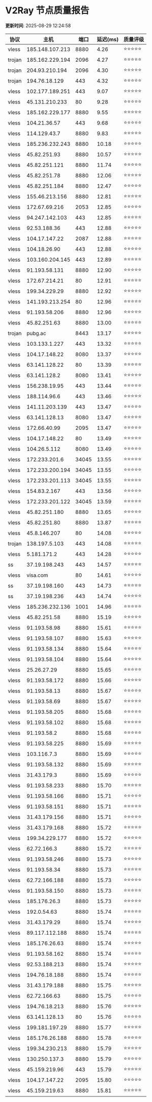 # V2Ray 节点质量报告

**更新时间**: 2025-08-29 12:24:58

| 协议 | 主机 | 端口 | 延迟(ms) | 质量评级 |
|------|------|------|----------|----------|
| vless | 185.148.107.213 | 8880 | 4.26 | ⭐️⭐️⭐️⭐️⭐️ |
| trojan | 185.162.229.194 | 2096 | 4.27 | ⭐️⭐️⭐️⭐️⭐️ |
| trojan | 204.93.210.194 | 2096 | 4.30 | ⭐️⭐️⭐️⭐️⭐️ |
| trojan | 194.76.18.129 | 443 | 4.32 | ⭐️⭐️⭐️⭐️⭐️ |
| vless | 102.177.189.251 | 443 | 9.07 | ⭐️⭐️⭐️⭐️⭐️ |
| vless | 45.131.210.233 | 80 | 9.28 | ⭐️⭐️⭐️⭐️⭐️ |
| vless | 185.162.229.177 | 8880 | 9.55 | ⭐️⭐️⭐️⭐️⭐️ |
| vless | 104.21.36.57 | 443 | 9.68 | ⭐️⭐️⭐️⭐️⭐️ |
| vless | 114.129.43.7 | 8880 | 9.83 | ⭐️⭐️⭐️⭐️⭐️ |
| vless | 185.236.232.243 | 8880 | 10.18 | ⭐️⭐️⭐️⭐️⭐️ |
| vless | 45.82.251.93 | 8880 | 10.57 | ⭐️⭐️⭐️⭐️⭐️ |
| vless | 45.82.251.121 | 8880 | 11.74 | ⭐️⭐️⭐️⭐️⭐️ |
| vless | 45.82.251.78 | 8880 | 12.06 | ⭐️⭐️⭐️⭐️⭐️ |
| vless | 45.82.251.184 | 8880 | 12.47 | ⭐️⭐️⭐️⭐️⭐️ |
| vless | 155.46.213.156 | 8880 | 12.81 | ⭐️⭐️⭐️⭐️⭐️ |
| vless | 172.67.69.216 | 2053 | 12.85 | ⭐️⭐️⭐️⭐️⭐️ |
| vless | 94.247.142.103 | 443 | 12.85 | ⭐️⭐️⭐️⭐️⭐️ |
| vless | 92.53.188.36 | 443 | 12.88 | ⭐️⭐️⭐️⭐️⭐️ |
| vless | 104.17.147.22 | 2087 | 12.88 | ⭐️⭐️⭐️⭐️⭐️ |
| vless | 104.18.26.90 | 443 | 12.88 | ⭐️⭐️⭐️⭐️⭐️ |
| vless | 103.160.204.145 | 443 | 12.89 | ⭐️⭐️⭐️⭐️⭐️ |
| vless | 91.193.58.131 | 8880 | 12.90 | ⭐️⭐️⭐️⭐️⭐️ |
| vless | 172.67.214.21 | 80 | 12.91 | ⭐️⭐️⭐️⭐️⭐️ |
| vless | 199.34.229.29 | 8880 | 12.92 | ⭐️⭐️⭐️⭐️⭐️ |
| vless | 141.193.213.254 | 80 | 12.96 | ⭐️⭐️⭐️⭐️⭐️ |
| vless | 91.193.58.206 | 8880 | 12.96 | ⭐️⭐️⭐️⭐️⭐️ |
| vless | 45.82.251.63 | 8880 | 13.00 | ⭐️⭐️⭐️⭐️⭐️ |
| trojan | pubg.ac | 8443 | 13.17 | ⭐️⭐️⭐️⭐️⭐️ |
| vless | 103.133.1.227 | 443 | 13.32 | ⭐️⭐️⭐️⭐️⭐️ |
| vless | 104.17.148.22 | 8080 | 13.37 | ⭐️⭐️⭐️⭐️⭐️ |
| vless | 63.141.128.22 | 80 | 13.39 | ⭐️⭐️⭐️⭐️⭐️ |
| vless | 63.141.128.2 | 8080 | 13.41 | ⭐️⭐️⭐️⭐️⭐️ |
| vless | 156.238.19.95 | 443 | 13.44 | ⭐️⭐️⭐️⭐️⭐️ |
| vless | 188.114.96.6 | 443 | 13.46 | ⭐️⭐️⭐️⭐️⭐️ |
| vless | 141.11.203.139 | 443 | 13.47 | ⭐️⭐️⭐️⭐️⭐️ |
| vless | 63.141.128.13 | 8080 | 13.47 | ⭐️⭐️⭐️⭐️⭐️ |
| vless | 172.66.40.99 | 2095 | 13.47 | ⭐️⭐️⭐️⭐️⭐️ |
| vless | 104.17.148.22 | 80 | 13.49 | ⭐️⭐️⭐️⭐️⭐️ |
| vless | 104.26.5.112 | 8080 | 13.49 | ⭐️⭐️⭐️⭐️⭐️ |
| vless | 172.233.201.6 | 34045 | 13.55 | ⭐️⭐️⭐️⭐️⭐️ |
| vless | 172.233.200.194 | 34045 | 13.55 | ⭐️⭐️⭐️⭐️⭐️ |
| vless | 172.233.201.113 | 34045 | 13.55 | ⭐️⭐️⭐️⭐️⭐️ |
| vless | 154.83.2.167 | 443 | 13.56 | ⭐️⭐️⭐️⭐️⭐️ |
| vless | 172.233.201.122 | 34045 | 13.59 | ⭐️⭐️⭐️⭐️⭐️ |
| vless | 45.82.251.180 | 8880 | 13.65 | ⭐️⭐️⭐️⭐️⭐️ |
| vless | 45.82.251.80 | 8880 | 13.87 | ⭐️⭐️⭐️⭐️⭐️ |
| vless | 45.8.146.207 | 80 | 14.08 | ⭐️⭐️⭐️⭐️⭐️ |
| trojan | 138.197.5.103 | 443 | 14.08 | ⭐️⭐️⭐️⭐️⭐️ |
| vless | 5.181.171.2 | 443 | 14.28 | ⭐️⭐️⭐️⭐️⭐️ |
| ss | 37.19.198.243 | 443 | 14.57 | ⭐️⭐️⭐️⭐️⭐️ |
| vless | visa.com | 80 | 14.61 | ⭐️⭐️⭐️⭐️⭐️ |
| ss | 37.19.198.160 | 443 | 14.73 | ⭐️⭐️⭐️⭐️⭐️ |
| ss | 37.19.198.236 | 443 | 14.74 | ⭐️⭐️⭐️⭐️⭐️ |
| vless | 185.236.232.136 | 1001 | 14.96 | ⭐️⭐️⭐️⭐️⭐️ |
| vless | 45.82.251.58 | 8880 | 15.19 | ⭐️⭐️⭐️⭐️⭐️ |
| vless | 91.193.58.98 | 8880 | 15.61 | ⭐️⭐️⭐️⭐️⭐️ |
| vless | 91.193.58.107 | 8880 | 15.63 | ⭐️⭐️⭐️⭐️⭐️ |
| vless | 91.193.58.134 | 8880 | 15.64 | ⭐️⭐️⭐️⭐️⭐️ |
| vless | 91.193.58.104 | 8880 | 15.64 | ⭐️⭐️⭐️⭐️⭐️ |
| vless | 25.26.27.29 | 8880 | 15.65 | ⭐️⭐️⭐️⭐️⭐️ |
| vless | 91.193.58.172 | 8880 | 15.66 | ⭐️⭐️⭐️⭐️⭐️ |
| vless | 91.193.58.13 | 8880 | 15.67 | ⭐️⭐️⭐️⭐️⭐️ |
| vless | 91.193.58.69 | 8880 | 15.67 | ⭐️⭐️⭐️⭐️⭐️ |
| vless | 91.193.58.205 | 8880 | 15.68 | ⭐️⭐️⭐️⭐️⭐️ |
| vless | 91.193.58.102 | 8880 | 15.68 | ⭐️⭐️⭐️⭐️⭐️ |
| vless | 91.193.58.2 | 8880 | 15.68 | ⭐️⭐️⭐️⭐️⭐️ |
| vless | 91.193.58.225 | 8880 | 15.69 | ⭐️⭐️⭐️⭐️⭐️ |
| vless | 103.116.7.3 | 8880 | 15.69 | ⭐️⭐️⭐️⭐️⭐️ |
| vless | 91.193.58.132 | 8880 | 15.69 | ⭐️⭐️⭐️⭐️⭐️ |
| vless | 31.43.179.3 | 8880 | 15.69 | ⭐️⭐️⭐️⭐️⭐️ |
| vless | 91.193.58.233 | 8880 | 15.70 | ⭐️⭐️⭐️⭐️⭐️ |
| vless | 91.193.58.166 | 8880 | 15.71 | ⭐️⭐️⭐️⭐️⭐️ |
| vless | 91.193.58.151 | 8880 | 15.71 | ⭐️⭐️⭐️⭐️⭐️ |
| vless | 31.43.179.156 | 8880 | 15.71 | ⭐️⭐️⭐️⭐️⭐️ |
| vless | 31.43.179.168 | 8880 | 15.72 | ⭐️⭐️⭐️⭐️⭐️ |
| vless | 199.34.229.177 | 8880 | 15.72 | ⭐️⭐️⭐️⭐️⭐️ |
| vless | 62.72.166.3 | 8880 | 15.72 | ⭐️⭐️⭐️⭐️⭐️ |
| vless | 91.193.58.246 | 8880 | 15.73 | ⭐️⭐️⭐️⭐️⭐️ |
| vless | 91.193.58.34 | 8880 | 15.73 | ⭐️⭐️⭐️⭐️⭐️ |
| vless | 62.72.166.188 | 8880 | 15.73 | ⭐️⭐️⭐️⭐️⭐️ |
| vless | 91.193.58.150 | 8880 | 15.73 | ⭐️⭐️⭐️⭐️⭐️ |
| vless | 185.176.26.3 | 8880 | 15.73 | ⭐️⭐️⭐️⭐️⭐️ |
| vless | 192.0.54.63 | 8880 | 15.74 | ⭐️⭐️⭐️⭐️⭐️ |
| vless | 31.43.179.29 | 8880 | 15.74 | ⭐️⭐️⭐️⭐️⭐️ |
| vless | 89.117.112.188 | 8880 | 15.74 | ⭐️⭐️⭐️⭐️⭐️ |
| vless | 185.176.26.63 | 8880 | 15.74 | ⭐️⭐️⭐️⭐️⭐️ |
| vless | 91.193.58.162 | 8880 | 15.74 | ⭐️⭐️⭐️⭐️⭐️ |
| vless | 92.53.188.213 | 8880 | 15.74 | ⭐️⭐️⭐️⭐️⭐️ |
| vless | 194.76.18.188 | 8880 | 15.74 | ⭐️⭐️⭐️⭐️⭐️ |
| vless | 31.43.179.188 | 8880 | 15.75 | ⭐️⭐️⭐️⭐️⭐️ |
| vless | 62.72.166.63 | 8880 | 15.75 | ⭐️⭐️⭐️⭐️⭐️ |
| vless | 194.76.18.213 | 8880 | 15.76 | ⭐️⭐️⭐️⭐️⭐️ |
| vless | 63.141.128.13 | 80 | 15.76 | ⭐️⭐️⭐️⭐️⭐️ |
| vless | 199.181.197.29 | 8880 | 15.77 | ⭐️⭐️⭐️⭐️⭐️ |
| vless | 185.176.26.188 | 8880 | 15.78 | ⭐️⭐️⭐️⭐️⭐️ |
| vless | 199.34.230.213 | 8880 | 15.79 | ⭐️⭐️⭐️⭐️⭐️ |
| vless | 130.250.137.3 | 8880 | 15.79 | ⭐️⭐️⭐️⭐️⭐️ |
| vless | 45.159.219.96 | 443 | 15.79 | ⭐️⭐️⭐️⭐️⭐️ |
| vless | 104.17.147.22 | 2095 | 15.80 | ⭐️⭐️⭐️⭐️⭐️ |
| vless | 45.159.219.63 | 8880 | 15.81 | ⭐️⭐️⭐️⭐️⭐️ |
